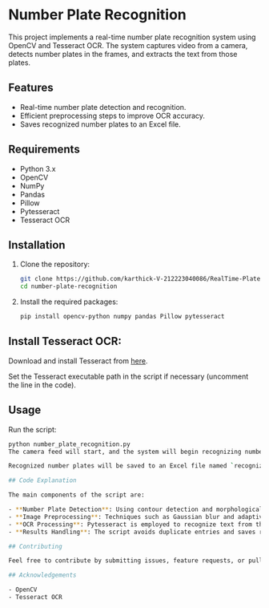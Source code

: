 # Number Plate Recognition

This project implements a real-time number plate recognition system using OpenCV and Tesseract OCR. The system captures video from a camera, detects number plates in the frames, and extracts the text from those plates.

## Features

- Real-time number plate detection and recognition.
- Efficient preprocessing steps to improve OCR accuracy.
- Saves recognized number plates to an Excel file.

## Requirements

- Python 3.x
- OpenCV
- NumPy
- Pandas
- Pillow
- Pytesseract
- Tesseract OCR

## Installation

1. Clone the repository:

    ```bash
    git clone https://github.com/karthick-V-212223040086/RealTime-Plate-Recognition.git
    cd number-plate-recognition
    ```

2. Install the required packages:

    ```bash
    pip install opencv-python numpy pandas Pillow pytesseract
    ```

## Install Tesseract OCR:

Download and install Tesseract from [here](https://github.com/tesseract-ocr/tesseract).

Set the Tesseract executable path in the script if necessary (uncomment the line in the code).

## Usage

Run the script:

   ```bash
   python number_plate_recognition.py
The camera feed will start, and the system will begin recognizing number plates. Press 'q' to quit the application.

Recognized number plates will be saved to an Excel file named `recognized_number_plates.xlsx` in the current directory.

## Code Explanation

The main components of the script are:

- **Number Plate Detection**: Using contour detection and morphological operations to identify and isolate potential number plates.
- **Image Preprocessing**: Techniques such as Gaussian blur and adaptive thresholding are used to enhance the image for better OCR results.
- **OCR Processing**: Pytesseract is employed to recognize text from the processed images of number plates.
- **Results Handling**: The script avoids duplicate entries and saves recognized plates in an Excel file.

## Contributing

Feel free to contribute by submitting issues, feature requests, or pull requests!

## Acknowledgements

- OpenCV
- Tesseract OCR

